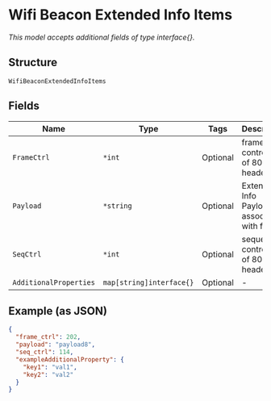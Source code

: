 
# Wifi Beacon Extended Info Items

*This model accepts additional fields of type interface{}.*

## Structure

`WifiBeaconExtendedInfoItems`

## Fields

| Name | Type | Tags | Description |
|  --- | --- | --- | --- |
| `FrameCtrl` | `*int` | Optional | frame control field of 802.11 header |
| `Payload` | `*string` | Optional | Extended Info Payload associated with frame |
| `SeqCtrl` | `*int` | Optional | sequence control field of 802.11 header |
| `AdditionalProperties` | `map[string]interface{}` | Optional | - |

## Example (as JSON)

```json
{
  "frame_ctrl": 202,
  "payload": "payload8",
  "seq_ctrl": 114,
  "exampleAdditionalProperty": {
    "key1": "val1",
    "key2": "val2"
  }
}
```

